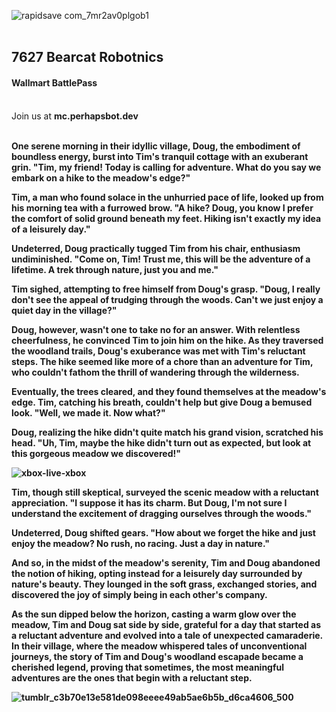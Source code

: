 



![rapidsave com_7mr2av0plgob1](https://github.com/MisterBeyer/wallmart-battlepass-2024/assets/25889332/29a9c2f0-04e0-4f97-870e-862f58914715)
<br/>
<br/>
<h2>7627 Bearcat Robotnics</h2>
<h4>Wallmart BattlePass</h4>
<br/>
Join us at <b>mc.perhapsbot.dev<b/>

<br/>
<br/>

One serene morning in their idyllic village, Doug, the embodiment of boundless energy, burst into Tim's tranquil cottage with an exuberant grin. "Tim, my friend! Today is calling for adventure. What do you say we embark on a hike to the meadow's edge?"

Tim, a man who found solace in the unhurried pace of life, looked up from his morning tea with a furrowed brow. "A hike? Doug, you know I prefer the comfort of solid ground beneath my feet. Hiking isn't exactly my idea of a leisurely day."

Undeterred, Doug practically tugged Tim from his chair, enthusiasm undiminished. "Come on, Tim! Trust me, this will be the adventure of a lifetime. A trek through nature, just you and me."

Tim sighed, attempting to free himself from Doug's grasp. "Doug, I really don't see the appeal of trudging through the woods. Can't we just enjoy a quiet day in the village?"

Doug, however, wasn't one to take no for an answer. With relentless cheerfulness, he convinced Tim to join him on the hike. As they traversed the woodland trails, Doug's exuberance was met with Tim's reluctant steps. The hike seemed like more of a chore than an adventure for Tim, who couldn't fathom the thrill of wandering through the wilderness.

Eventually, the trees cleared, and they found themselves at the meadow's edge. Tim, catching his breath, couldn't help but give Doug a bemused look. "Well, we made it. Now what?"

Doug, realizing the hike didn't quite match his grand vision, scratched his head. "Uh, Tim, maybe the hike didn't turn out as expected, but look at this gorgeous meadow we discovered!"

![xbox-live-xbox](https://github.com/MisterBeyer/wallmart-battlepass-2024/assets/156412087/8fdb4461-c924-48df-b29f-18f344258647)

Tim, though still skeptical, surveyed the scenic meadow with a reluctant appreciation. "I suppose it has its charm. But Doug, I'm not sure I understand the excitement of dragging ourselves through the woods."

Undeterred, Doug shifted gears. "How about we forget the hike and just enjoy the meadow? No rush, no racing. Just a day in nature."

And so, in the midst of the meadow's serenity, Tim and Doug abandoned the notion of hiking, opting instead for a leisurely day surrounded by nature's beauty. They lounged in the soft grass, exchanged stories, and discovered the joy of simply being in each other's company.

As the sun dipped below the horizon, casting a warm glow over the meadow, Tim and Doug sat side by side, grateful for a day that started as a reluctant adventure and evolved into a tale of unexpected camaraderie. In their village, where the meadow whispered tales of unconventional journeys, the story of Tim and Doug's woodland escapade became a cherished legend, proving that sometimes, the most meaningful adventures are the ones that begin with a reluctant step.

![tumblr_c3b70e13e581de098eeee49ab5ae6b5b_d6ca4606_500](https://github.com/MisterBeyer/wallmart-battlepass-2024/assets/25889332/db9b1335-a9fc-4ae9-8d39-271ee2c8554e)